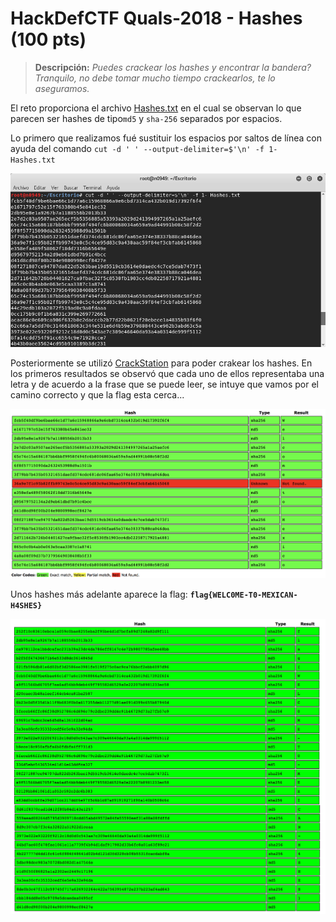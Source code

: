 # HackDefCTF Quals-2018 - Hashes (100 pts)

> **Descripción:** *Puedes crackear los hashes y encontrar la bandera? Tranquilo, no debe tomar mucho tiempo crackearlos, te lo aseguramos.*

El reto proporciona el archivo [Hashes.txt](./Hashes.txt) en el cual se observan lo que parecen ser hashes de tipo`md5` y `sha-256` separados por espacios. 

Lo primero que realizamos fué sustituir los espacios por saltos de línea con ayuda del comando `cut -d ' ' --output-delimiter=$'\n' -f 1- Hashes.txt`

<p align="center">
  <img src="./img/cut_command.png">
</p>

Posteriormente se utilizó [CrackStation](https://crackstation.net) para poder crakear los hashes. En los primeros resultados se observó que cada uno de ellos representaba una letra y de acuerdo a la frase que se puede leer, se intuye que vamos por el camino correcto y que la flag esta cerca...

<p align="center">
  <img src="./img/crack1.png">
</p>

Unos hashes más adelante aparece la flag: **`flag{WELC0ME-T0-MEXICAN-H4SHES}`** 

<p align="center">
  <img src="./img/flag.png">
</p>

